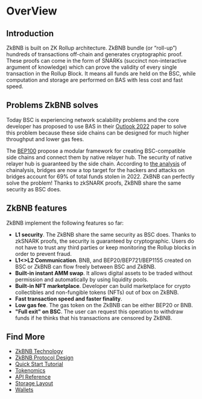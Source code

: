 # OverView

## Introduction
ZkBNB is built on ZK Rollup architecture. ZkBNB bundle (or “roll-up”) hundreds of transactions off-chain and generates
cryptographic proof. These proofs can come in the form of SNARKs (succinct non-interactive argument of knowledge) which
can prove the validity of every single transaction in the Rollup Block. It means all funds are held on the BSC,
while computation and storage are performed on BAS with less cost and fast speed.

## Problems ZkBNB solves
Today BSC is experiencing network scalability problems and the core developer has proposed to use BAS in their [Outlook 
2022](https://forum.bnbchain.org/t/bsc-development-outlook-2022/44) paper to solve this problem because these side 
chains can be designed for much higher throughput and lower gas fees. 

The [BEP100](https://github.com/bnb-chain/BEPs/pull/132/files) propose a modular framework for creating BSC-compatible 
side chains and connect them by native relayer hub. The security of native relayer hub is guaranteed by the side chain.
According to [the analysis](https://blog.chainalysis.com/reports/cross-chain-bridge-hacks-2022/) of chainalysis, bridges 
are now a top target for the hackers and attacks on bridges account for 69% of total funds stolen in 2022. ZkBNB can
perfectly solve the problem! Thanks to zkSNARK proofs, ZkBNB share the same security as BSC does.

## ZkBNB features

ZkBNB implement the following features so far:
- **L1 security**. The ZkBNB share the same security as BSC does. Thanks to zkSNARK proofs, the security is guaranteed by
  cryptographic. Users do not have to trust any third parties or keep monitoring the Rollup blocks in order to
  prevent fraud.
- **L1<>L2 Communication**. BNB, and BEP20/BEP721/BEP1155 created on BSC or ZkBNB can flow freely between BSC and ZkBNB.
- **Built-in instant AMM swap**. It allows digital assets to be traded without permission and automatically by using
  liquidity pools.
- **Built-in NFT marketplace**. Developer can build marketplace for crypto collectibles and non-fungible tokens (NFTs)
  out of box on ZkBNB.
- **Fast transaction speed and faster finality**.
- **Low gas fee**. The gas token on the ZkBNB can be either BEP20 or BNB.
- **"Full exit" on BSC**. The user can request this operation to withdraw funds if he thinks that his transactions
  are censored by ZkBNB.

## Find More
<!--ts-->
- [ZkBNB Technology](./technology.md)
- [ZkBNB Protocol Design](./protocol.md)
- [Quick Start Tutorial](./tutorial.md)
- [Tokenomics](./tokenomics.md)
- [API Reference](./api_reference.md)  
- [Storage Layout](./storage_layout.md)
- [Wallets](./wallets.md)
<!--ts-->